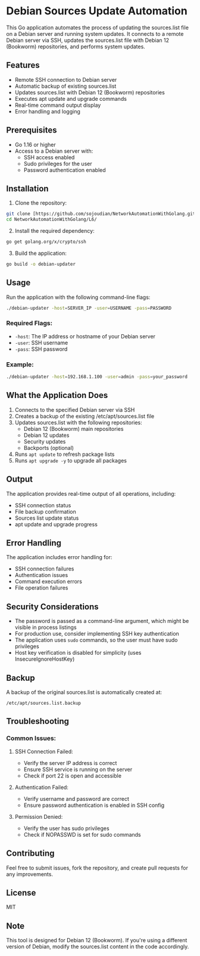 # Debian Sources Update Automation

This Go application automates the process of updating the sources.list file on a Debian server and running system updates. It connects to a remote Debian server via SSH, updates the sources.list file with Debian 12 (Bookworm) repositories, and performs system updates.

## Features

- Remote SSH connection to Debian server
- Automatic backup of existing sources.list
- Updates sources.list with Debian 12 (Bookworm) repositories
- Executes apt update and upgrade commands
- Real-time command output display
- Error handling and logging

## Prerequisites

- Go 1.16 or higher
- Access to a Debian server with:
  - SSH access enabled
  - Sudo privileges for the user
  - Password authentication enabled

## Installation

1. Clone the repository:
```bash
git clone [https://github.com/sojoudian/NetworkAutomationWithGolang.git
cd NetworkAutomationWithGolang/L6/
```

2. Install the required dependency:
```bash
go get golang.org/x/crypto/ssh
```

3. Build the application:
```bash
go build -o debian-updater
```

## Usage

Run the application with the following command-line flags:

```bash
./debian-updater -host=SERVER_IP -user=USERNAME -pass=PASSWORD
```

### Required Flags:
- `-host`: The IP address or hostname of your Debian server
- `-user`: SSH username
- `-pass`: SSH password

### Example:
```bash
./debian-updater -host=192.168.1.100 -user=admin -pass=your_password
```

## What the Application Does

1. Connects to the specified Debian server via SSH
2. Creates a backup of the existing /etc/apt/sources.list file
3. Updates sources.list with the following repositories:
   - Debian 12 (Bookworm) main repositories
   - Debian 12 updates
   - Security updates
   - Backports (optional)
4. Runs `apt update` to refresh package lists
5. Runs `apt upgrade -y` to upgrade all packages

## Output

The application provides real-time output of all operations, including:
- SSH connection status
- File backup confirmation
- Sources list update status
- apt update and upgrade progress

## Error Handling

The application includes error handling for:
- SSH connection failures
- Authentication issues
- Command execution errors
- File operation failures

## Security Considerations

- The password is passed as a command-line argument, which might be visible in process listings
- For production use, consider implementing SSH key authentication
- The application uses `sudo` commands, so the user must have sudo privileges
- Host key verification is disabled for simplicity (uses InsecureIgnoreHostKey)

## Backup

A backup of the original sources.list is automatically created at:
```
/etc/apt/sources.list.backup
```

## Troubleshooting

### Common Issues:

1. SSH Connection Failed:
   - Verify the server IP address is correct
   - Ensure SSH service is running on the server
   - Check if port 22 is open and accessible

2. Authentication Failed:
   - Verify username and password are correct
   - Ensure password authentication is enabled in SSH config

3. Permission Denied:
   - Verify the user has sudo privileges
   - Check if NOPASSWD is set for sudo commands

## Contributing

Feel free to submit issues, fork the repository, and create pull requests for any improvements.

## License
MIT

## Note

This tool is designed for Debian 12 (Bookworm). If you're using a different version of Debian, modify the sources.list content in the code accordingly.

